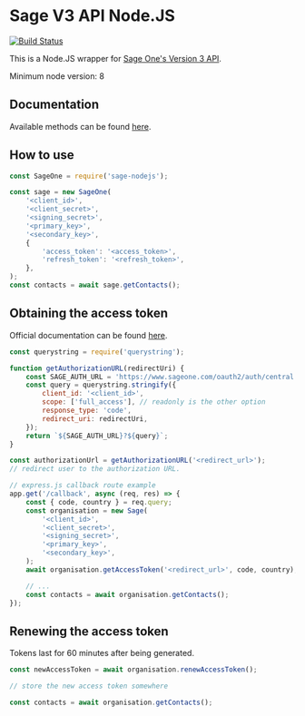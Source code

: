 # Sage V3 API Node.JS 
[![Build Status](https://travis-ci.org/chasertech/sage-accounting.svg?branch=master)](https://travis-ci.org/chasertech/sage-accounting)

This is a Node.JS wrapper for [Sage One's Version 3 API](https://developer.columbus.sage.com/docs#/uki/sageone/accounts).

Minimum node version: 8

## Documentation
Available methods can be found [here](https://chasertech.github.io/sage-accounting/docs/SageOne.html).

## How to use

```javascript
const SageOne = require('sage-nodejs');

const sage = new SageOne(
    '<client_id>',
    '<client_secret>',
    '<signing_secret>',
    '<primary_key>',
    '<secondary_key>',
    {
        'access_token': '<access_token>',
        'refresh_token': '<refresh_token>',
    },
);
const contacts = await sage.getContacts();
```

## Obtaining the access token
Official documentation can be found [here](https://developer.columbus.sage.com/docs#/uki/sageone/accounts/gs-authentication).

```javascript
const querystring = require('querystring');

function getAuthorizationURL(redirectUri) {
    const SAGE_AUTH_URL = 'https://www.sageone.com/oauth2/auth/central';
    const query = querystring.stringify({
        client_id: '<client_id>',
        scope: ['full_access'], // readonly is the other option
        response_type: 'code',
        redirect_uri: redirectUri,
    });
    return `${SAGE_AUTH_URL}?${query}`;
}

const authorizationUrl = getAuthorizationURL('<redirect_url>');
// redirect user to the authorization URL.

// express.js callback route example
app.get('/callback', async (req, res) => {
    const { code, country } = req.query;
    const organisation = new Sage(
        '<client_id>',
        '<client_secret>',
        '<signing_secret>',
        '<primary_key>',
        '<secondary_key>',
    );
    await organisation.getAccessToken('<redirect_url>', code, country);

    // ...
    const contacts = await organisation.getContacts();
});
```

## Renewing the access token
Tokens last for 60 minutes after being generated.

```javascript
const newAccessToken = await organisation.renewAccessToken();

// store the new access token somewhere

const contacts = await organisation.getContacts();
```
